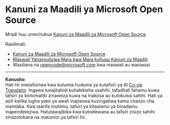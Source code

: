 <!--
CO_OP_TRANSLATOR_METADATA:
{
  "original_hash": "c06b12caf3c901eb3156e3dd5b0aea56",
  "translation_date": "2025-08-26T14:23:43+00:00",
  "source_file": "CODE_OF_CONDUCT.md",
  "language_code": "sw"
}
-->
# Kanuni za Maadili ya Microsoft Open Source

Mradi huu umechukua [Kanuni za Maadili za Microsoft Open Source](https://opensource.microsoft.com/codeofconduct/).

Rasilimali:

- [Kanuni za Maadili za Microsoft Open Source](https://opensource.microsoft.com/codeofconduct/)
- [Maswali Yanayoulizwa Mara kwa Mara kuhusu Kanuni za Maadili](https://opensource.microsoft.com/codeofconduct/faq/)
- Wasiliana na [opencode@microsoft.com](mailto:opencode@microsoft.com) kwa maswali au wasiwasi

---

**Kanusho**:  
Hati hii imetafsiriwa kwa kutumia huduma ya kutafsiri ya AI [Co-op Translator](https://github.com/Azure/co-op-translator). Ingawa tunajitahidi kuhakikisha usahihi, tafadhali fahamu kuwa tafsiri za kiotomatiki zinaweza kuwa na makosa au kutokuwa sahihi. Hati ya asili katika lugha yake ya awali inapaswa kuzingatiwa kama chanzo cha mamlaka. Kwa taarifa muhimu, tafsiri ya kitaalamu ya binadamu inapendekezwa. Hatutawajibika kwa kutoelewana au tafsiri zisizo sahihi zinazotokana na matumizi ya tafsiri hii.